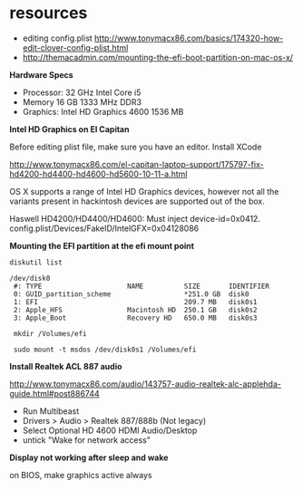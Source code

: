# resources

* editing config.plist http://www.tonymacx86.com/basics/174320-how-edit-clover-config-plist.html
* http://themacadmin.com/mounting-the-efi-boot-partition-on-mac-os-x/

**Hardware Specs**

* Processor: 32 GHz Intel Core i5
* Memory 16 GB 1333 MHz DDR3
* Graphics: Intel HD Graphics 4600 1536 MB

**Intel HD Graphics on El Capitan**

Before editing plist file, make sure you have an editor. Install XCode

http://www.tonymacx86.com/el-capitan-laptop-support/175797-fix-hd4200-hd4400-hd4600-hd5600-10-11-a.html

OS X supports a range of Intel HD Graphics devices, however not all the variants present in hackintosh devices are supported out of the box.

Haswell HD4200/HD4400/HD4600: Must inject device-id=0x0412.
config.plist/Devices/FakeID/IntelGFX=0x04128086

**Mounting the EFI partition at the efi mount point**

```
diskutil list

/dev/disk0
 #: TYPE                     NAME          SIZE       IDENTIFIER
 0: GUID_partition_scheme                  *251.0 GB  disk0
 1: EFI                                    209.7 MB   disk0s1
 2: Apple_HFS                Macintosh HD  250.1 GB   disk0s2
 3: Apple_Boot               Recovery HD   650.0 MB   disk0s3
 
 mkdir /Volumes/efi
 
 sudo mount -t msdos /dev/disk0s1 /Volumes/efi
```

**Install Realtek ACL 887 audio**

http://www.tonymacx86.com/audio/143757-audio-realtek-alc-applehda-guide.html#post886744

* Run Multibeast
* Drivers > Audio > Realtek 887/888b (Not legacy)
* Select Optional HD 4600 HDMI Audio/Desktop
* untick "Wake for network access"


**Display not working after sleep and wake**

on BIOS, make graphics active always
